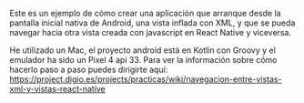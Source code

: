 Este es un ejemplo de cómo crear una aplicación que arranque desde la pantalla inicial nativa de Android, una vista inflada con XML, y que se pueda navegar hacia otra vista creada con javascript en React Native y viceversa.

He utilizado un Mac, el proyecto android está en Kotlin con Groovy y el emulador ha sido un Pixel 4 api 33. Para ver la información sobre cómo hacerlo paso a paso puedes dirigirte aquí: https://project.digio.es/projects/practicas/wiki/navegacion-entre-vistas-xml-y-vistas-react-native